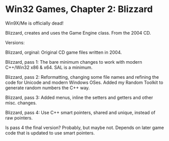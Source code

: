 # Win32 Games, Chapter 2: Blizzard

Win9X/Me is officially dead!

Blizzard, creates and uses the Game Engine class.  From the 2004 CD.

Versions:

Blizzard, orginal: Original CD game files written in 2004.

Blizzard, pass 1: The bare minimum changes to work with modern C++/Win32 x86 & x64.  SAL is a minimum.

Blizzard, pass 2: Reformatting, changing some file names and refining the code for Unicode and modern Windows OSes.  Added my Random Toolkit to generate random numbers the C++ way.

Blizzard, pass 3: Added menus, inline the setters and getters and other misc. changes.

Blizzard, pass 4: Use C++ smart pointers, shared and unique, instead of raw pointers.

Is pass 4 the final version?  Probably, but maybe not.  Depends on later game code that is updated to use smart pointers.